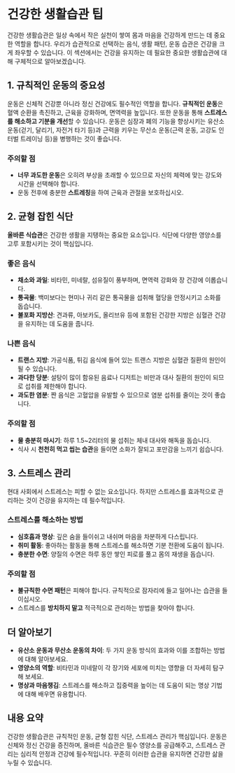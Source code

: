 # 건강한 생활습관 팁

건강한 생활습관은 일상 속에서 작은 실천이 쌓여 몸과 마음을 건강하게 만드는 데 중요한 역할을 합니다. 우리가 습관적으로 선택하는 음식, 생활 패턴, 운동 습관은 건강을 크게 좌우할 수 있습니다. 이 섹션에서는 건강을 유지하는 데 필요한 중요한 생활습관에 대해 구체적으로 알아보겠습니다.

## 1. 규칙적인 운동의 중요성

운동은 신체적 건강뿐 아니라 정신 건강에도 필수적인 역할을 합니다. **규칙적인 운동**은 혈액 순환을 촉진하고, 근육을 강화하며, 면역력을 높입니다. 또한 운동을 통해 **스트레스를 해소하고 기분을 개선**할 수 있습니다. 운동은 심장과 폐의 기능을 향상시키는 유산소 운동(걷기, 달리기, 자전거 타기 등)과 근력을 키우는 무산소 운동(근력 운동, 고강도 인터벌 트레이닝 등)을 병행하는 것이 좋습니다.

### 주의할 점
- **너무 과도한 운동**은 오히려 부상을 초래할 수 있으므로 자신의 체력에 맞는 강도와 시간을 선택해야 합니다.
- 운동 전후에 충분한 **스트레칭**을 하여 근육과 관절을 보호하십시오.

## 2. 균형 잡힌 식단

**올바른 식습관**은 건강한 생활을 지탱하는 중요한 요소입니다. 식단에 다양한 영양소를 고루 포함시키는 것이 핵심입니다.

### 좋은 음식
- **채소와 과일**: 비타민, 미네랄, 섬유질이 풍부하며, 면역력 강화와 장 건강에 이롭습니다.
- **통곡물**: 백미보다는 현미나 귀리 같은 통곡물을 섭취해 혈당을 안정시키고 소화를 돕습니다.
- **불포화 지방산**: 견과류, 아보카도, 올리브유 등에 포함된 건강한 지방은 심혈관 건강을 유지하는 데 도움을 줍니다.

### 나쁜 음식
- **트랜스 지방**: 가공식품, 튀김 음식에 들어 있는 트랜스 지방은 심혈관 질환의 원인이 될 수 있습니다.
- **과다한 당분**: 설탕이 많이 함유된 음료나 디저트는 비만과 대사 질환의 원인이 되므로 섭취를 제한해야 합니다.
- **과도한 염분**: 짠 음식은 고혈압을 유발할 수 있으므로 염분 섭취를 줄이는 것이 좋습니다.

### 주의할 점
- **물 충분히 마시기**: 하루 1.5~2리터의 물 섭취는 체내 대사와 해독을 돕습니다.
- 식사 시 **천천히 먹고 씹는 습관**을 들이면 소화가 잘되고 포만감을 느끼기 쉽습니다.

## 3. 스트레스 관리

현대 사회에서 스트레스는 피할 수 없는 요소입니다. 하지만 스트레스를 효과적으로 관리하는 것이 건강을 유지하는 데 필수적입니다.

### 스트레스를 해소하는 방법
- **심호흡과 명상**: 깊은 숨을 들이쉬고 내쉬며 마음을 차분하게 다스립니다.
- **취미 활동**: 좋아하는 활동을 통해 스트레스를 해소하면 기분 전환에 도움이 됩니다.
- **충분한 수면**: 양질의 수면은 하루 동안 쌓인 피로를 풀고 몸의 재생을 돕습니다.

### 주의할 점
- **불규칙한 수면 패턴**은 피해야 합니다. 규칙적으로 잠자리에 들고 일어나는 습관을 들이십시오.
- 스트레스를 **방치하지 말고** 적극적으로 관리하는 방법을 찾아야 합니다.

## 더 알아보기

- **유산소 운동과 무산소 운동의 차이**: 두 가지 운동 방식의 효과와 이를 조합하는 방법에 대해 알아보세요.
- **영양소의 역할**: 비타민과 미네랄이 각 장기와 세포에 미치는 영향을 더 자세히 탐구해 보세요.
- **명상과 마음챙김**: 스트레스를 해소하고 집중력을 높이는 데 도움이 되는 명상 기법에 대해 배우면 유용합니다.

## 내용 요약

건강한 생활습관은 규칙적인 운동, 균형 잡힌 식단, 스트레스 관리가 핵심입니다. 운동은 신체와 정신 건강을 증진하며, 올바른 식습관은 필수 영양소를 공급해주고, 스트레스 관리는 심리적 안정과 건강에 필수적입니다. 꾸준히 이러한 습관을 유지하면 건강한 삶을 누릴 수 있습니다.